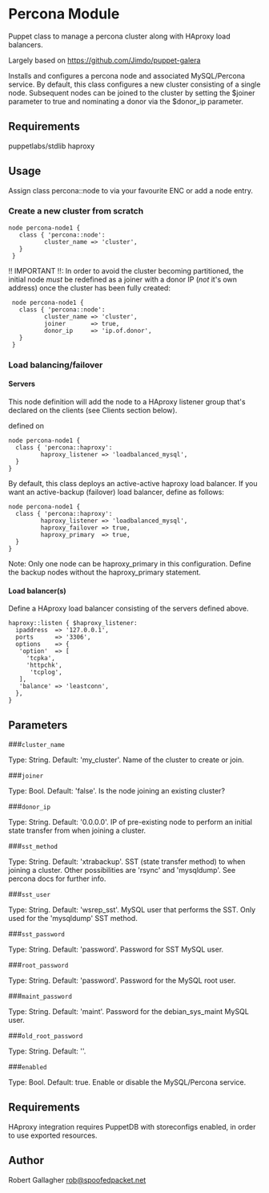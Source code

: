 # Percona Module

Puppet class to manage a percona cluster along with HAproxy load balancers. 

Largely based on https://github.com/Jimdo/puppet-galera

Installs and configures a percona node and associated MySQL/Percona service. 
By default, this class configures a new cluster consisting of a single node.
Subsequent nodes can be joined to the cluster by setting the $joiner parameter
to true and nominating a donor via the $donor_ip parameter.

## Requirements

   puppetlabs/stdlib
   haproxy

## Usage

   Assign class percona::node to via your favourite ENC or add a node entry.

### Create a new cluster from scratch

  ```puppet
  node percona-node1 {
     class { 'percona::node':   
            cluster_name => 'cluster',
     }
   }
  ```

   !! IMPORTANT !!: In order to avoid the cluster becoming partitioned, the initial node
   *must* be redefined as a joiner with a donor IP (*not* it's own address) once the cluster
   has been fully created:

  ```puppet
   node percona-node1 {
     class { 'percona::node':   
            cluster_name => 'cluster',
            joiner       => true,
            donor_ip     => 'ip.of.donor',
     }
   }
  ```
### Load balancing/failover

#### Servers

   This node definition will add the node to a HAproxy listener group that's declared
   on the clients (see Clients section below). 

   defined on 
   ```puppet
   node percona-node1 {
     class { 'percona::haproxy':   
            haproxy_listener => 'loadbalanced_mysql',
     }
   }
   ```

   By default, this class deploys an active-active haproxy load balancer.
   If you want an active-backup (failover) load balancer, define as follows:

   ```puppet
   node percona-node1 {
     class { 'percona::haproxy':   
            haproxy_listener => 'loadbalanced_mysql',
            haproxy_failover => true,
            haproxy_primary  => true,
     }
   }
   ```
   Note: Only one node can be haproxy_primary in this configuration. Define
   the backup nodes without the haproxy_primary statement.

#### Load balancer(s)

  Define a HAproxy load balancer consisting of the servers defined above.

  ```puppet
  haproxy::listen { $haproxy_listener:
    ipaddress  => '127.0.0.1',
    ports      => '3306',
    options    => {
     'option'  => [
       'tcpka',
       'httpchk',
        'tcplog',
     ],
     'balance' => 'leastconn',
    },
  }
  ```
## Parameters
 
###`cluster_name`

Type: String. Default: 'my_cluster'. Name of the cluster to create or join.

###`joiner`

Type: Bool. Default: 'false'. Is the node joining an existing cluster?

###`donor_ip` 

Type: String. Default: '0.0.0.0'. IP of pre-existing node to perform an
initial state transfer from when joining a cluster.

###`sst_method` 

Type: String. Default: 'xtrabackup'. SST (state transfer method) to when joining
a cluster. Other possibilities are 'rsync' and 'mysqldump'. See percona docs for
further info.

###`sst_user`

Type: String. Default: 'wsrep_sst'. MySQL user that performs the SST. Only used for the 'mysqldump' SST method.

###`sst_password`

Type: String. Default: 'password'. Password for SST MySQL user.

###`root_password`

Type: String. Default: 'password'. Password for the MySQL root user.

###`maint_password`

Type: String. Default: 'maint'. Password for the debian_sys_maint MySQL user.

###`old_root_password`

Type: String. Default: ''.

###`enabled`

Type: Bool. Default: true. Enable or disable the MySQL/Percona service.

## Requirements

HAproxy integration requires PuppetDB with storeconfigs enabled, in order to use exported resources.

## Author

Robert Gallagher <rob@spoofedpacket.net>
